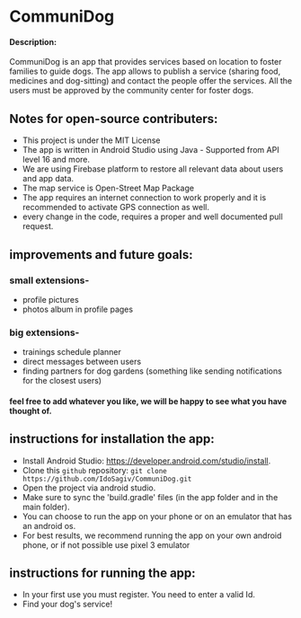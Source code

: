 # CommuniDog

#### Description:
CommuniDog is an app that provides services based on location to foster families to guide dogs.
The app allows to publish a service (sharing food, medicines and dog-sitting) and contact the people offer the services.
All the users must be approved by the community center for foster dogs.

## Notes for open-source contributers:
* This project is under the MIT License
* The app is written in Android Studio using Java - Supported from API level 16 and more.
* We are using Firebase platform to restore all relevant data about users and app data.
* The map service is Open-Street Map Package
* The app requires an internet connection to work properly and it is recommended to activate GPS connection as well.
* every change in the code, requires a proper and well documented pull request.

## improvements and future goals:
### small extensions-
* profile pictures
* photos album in profile pages
### big extensions-
* trainings schedule planner
* direct messages between users
* finding partners for dog gardens (something like sending notifications for the closest users)
#### feel free to add whatever you like, we will be happy to see what you have thought of.

## instructions for installation the app:
* Install Android Studio: https://developer.android.com/studio/install.
* Clone this `github` repository: `git clone https://github.com/IdoSagiv/CommuniDog.git`
* Open the project via android studio.
* Make sure to sync the 'build.gradle' files (in the app folder and in the main folder).
* You can choose to run the app on your phone or on an emulator that has an android os.
* For best results, we recommend running the app on your own android phone, or if not possible use pixel 3 emulator

## instructions for running the app:
* In your first use you must register. You need to enter a valid Id.
* Find your dog's service!
